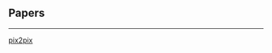 ## Papers
***
[pix2pix](./papers/Image-to-Image&#32;Translation&#32;with&#32;Conditional&#32;Adversarial&#32;Networks.pdf)